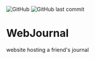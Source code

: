 ![GitHub](https://img.shields.io/badge/license-CC--BY--SA--4.0-white?style=flat-square)
![GitHub last commit](https://img.shields.io/github/last-commit/LeonardoMussatto/WebJournal?style=flat-square)

# WebJournal
website hosting a friend's  journal
